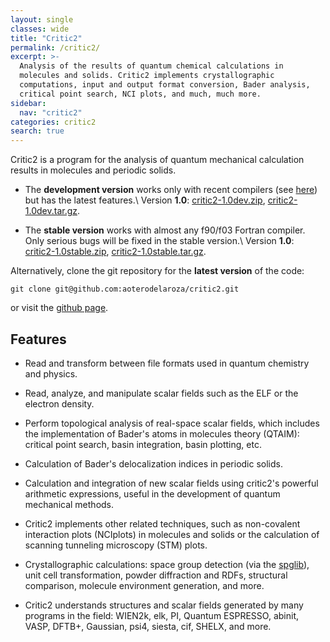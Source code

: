 ```yaml
---
layout: single
classes: wide
title: "Critic2"
permalink: /critic2/
excerpt: >-
  Analysis of the results of quantum chemical calculations in
  molecules and solids. Critic2 implements crystallographic
  computations, input and output format conversion, Bader analysis,
  critical point search, NCI plots, and much, much more.
sidebar:
  nav: "critic2"
categories: critic2
search: true
---
```


Critic2 is a program for the analysis of quantum mechanical
calculation results in molecules and periodic solids.

* The **development version** works only with recent compilers (see
  [here](/critic2/installation/#whichcompilerswork)) but has the latest features.\\
  Version **1.0**: 
  [critic2-1.0dev.zip](https://github.com/aoterodelaroza/critic2/archive/1.0dev.zip),
  [critic2-1.0dev.tar.gz](https://github.com/aoterodelaroza/critic2/archive/1.0dev.tar.gz).

* The **stable version** works with almost any f90/f03 Fortran
  compiler. Only serious bugs will be fixed in the stable version.\\
  Version **1.0**: 
  [critic2-1.0stable.zip](https://github.com/aoterodelaroza/critic2/archive/1.0stable.zip),
  [critic2-1.0stable.tar.gz](https://github.com/aoterodelaroza/critic2/archive/1.0stable.tar.gz).

Alternatively, clone the git repository for the **latest version** of the code:
~~~
git clone git@github.com:aoterodelaroza/critic2.git
~~~
or visit the [github page](https://github.com/aoterodelaroza/critic2).

## Features

- Read and transform between file formats used in quantum chemistry
  and physics.

- Read, analyze, and manipulate scalar fields such as the ELF or the
  electron density. 

- Perform topological analysis of real-space scalar fields, which includes the
  implementation of Bader's atoms in molecules theory (QTAIM): critical
  point search, basin integration, basin plotting, etc.
  
- Calculation of Bader's delocalization indices in periodic solids.
   
- Calculation and integration of new scalar fields using critic2's
  powerful arithmetic expressions, useful in the development of
  quantum mechanical methods.

- Critic2 implements other related techniques, such as non-covalent
  interaction plots (NCIplots) in molecules and solids or the
  calculation of scanning tunneling microscopy (STM) plots.

- Crystallographic calculations: space group detection (via the 
  [spglib](https://atztogo.github.io/spglib/)), unit cell
  transformation, powder diffraction and RDFs, structural comparison,
  molecule environment generation, and more.

- Critic2 understands structures and scalar fields generated by many
  programs in the field: WIEN2k, elk, PI, Quantum ESPRESSO, abinit,
  VASP, DFTB+, Gaussian, psi4, siesta, cif, SHELX, and more.

